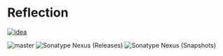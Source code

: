 # Reflection

[![idea](https://www.elegantobjects.org/intellij-idea.svg)](https://www.jetbrains.com/idea/)

![master](https://github.com/Infumia/reflection/workflows/build/badge.svg)
![Sonatype Nexus (Releases)](https://img.shields.io/nexus/r/tr.com.infumia/reflection?label=maven-central&server=https%3A%2F%2Foss.sonatype.org%2F)
![Sonatype Nexus (Snapshots)](https://img.shields.io/nexus/s/tr.com.infumia/reflection?label=maven-central&server=https%3A%2F%2Foss.sonatype.org)
